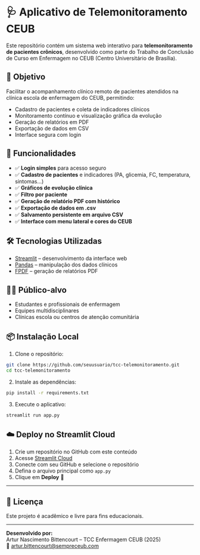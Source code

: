 
# 🩺 Aplicativo de Telemonitoramento CEUB

Este repositório contém um sistema web interativo para **telemonitoramento de pacientes crônicos**, desenvolvido como parte do Trabalho de Conclusão de Curso em Enfermagem no CEUB (Centro Universitário de Brasília).

## 🎯 Objetivo

Facilitar o acompanhamento clínico remoto de pacientes atendidos na clínica escola de enfermagem do CEUB, permitindo:

- Cadastro de pacientes e coleta de indicadores clínicos
- Monitoramento contínuo e visualização gráfica da evolução
- Geração de relatórios em PDF
- Exportação de dados em CSV
- Interface segura com login

## 🚀 Funcionalidades

- ✅ **Login simples** para acesso seguro
- ✅ **Cadastro de pacientes** e indicadores (PA, glicemia, FC, temperatura, sintomas...)
- ✅ **Gráficos de evolução clínica**
- ✅ **Filtro por paciente**
- ✅ **Geração de relatório PDF com histórico**
- ✅ **Exportação de dados em .csv**
- ✅ **Salvamento persistente em arquivo CSV**
- ✅ **Interface com menu lateral e cores do CEUB**

## 🛠 Tecnologias Utilizadas

- [Streamlit](https://streamlit.io/) – desenvolvimento da interface web
- [Pandas](https://pandas.pydata.org/) – manipulação dos dados clínicos
- [FPDF](https://pyfpdf.github.io/fpdf2/) – geração de relatórios PDF

## 🧑‍⚕️ Público-alvo

- Estudantes e profissionais de enfermagem
- Equipes multidisciplinares
- Clínicas escola ou centros de atenção comunitária

## 📦 Instalação Local

1. Clone o repositório:
```bash
git clone https://github.com/seuusuario/tcc-telemonitoramento.git
cd tcc-telemonitoramento
```

2. Instale as dependências:
```bash
pip install -r requirements.txt
```

3. Execute o aplicativo:
```bash
streamlit run app.py
```

## ☁️ Deploy no Streamlit Cloud

1. Crie um repositório no GitHub com este conteúdo
2. Acesse [Streamlit Cloud](https://streamlit.io/cloud)
3. Conecte com seu GitHub e selecione o repositório
4. Defina o arquivo principal como `app.py`
5. Clique em **Deploy** 🚀

---

## 📄 Licença

Este projeto é acadêmico e livre para fins educacionais.

---

**Desenvolvido por:**  
Artur Nascimento Bittencourt – TCC Enfermagem CEUB (2025)  
📧 artur.bittencourt@sempreceub.com
